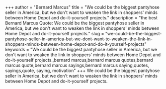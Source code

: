 +++
author = "Bernard Marcus"
title = "We could be the biggest pantyhose seller in America, but we don't want to weaken the link in shoppers' minds between Home Depot and do-it-yourself projects."
description = "the best Bernard Marcus Quote: We could be the biggest pantyhose seller in America, but we don't want to weaken the link in shoppers' minds between Home Depot and do-it-yourself projects."
slug = "we-could-be-the-biggest-pantyhose-seller-in-america-but-we-dont-want-to-weaken-the-link-in-shoppers-minds-between-home-depot-and-do-it-yourself-projects"
keywords = "We could be the biggest pantyhose seller in America, but we don't want to weaken the link in shoppers' minds between Home Depot and do-it-yourself projects.,bernard marcus,bernard marcus quotes,bernard marcus quote,bernard marcus sayings,bernard marcus saying,quotes, sayings,quote, saying, motivation"
+++
We could be the biggest pantyhose seller in America, but we don't want to weaken the link in shoppers' minds between Home Depot and do-it-yourself projects.
